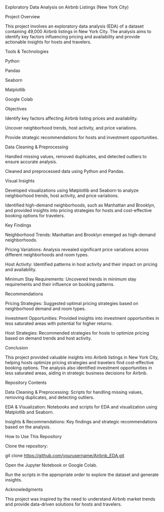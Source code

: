 Exploratory Data Analysis on Airbnb Listings (New York City)

Project Overview

This project involves an exploratory data analysis (EDA) of a dataset containing 49,000 Airbnb listings in New York City. The analysis aims to identify key factors influencing pricing and availability and provide actionable insights for hosts and travelers.

Tools & Technologies

Python

Pandas

Seaborn

Matplotlib

Google Colab

Objectives

Identify key factors affecting Airbnb listing prices and availability.

Uncover neighborhood trends, host activity, and price variations.

Provide strategic recommendations for hosts and investment opportunities.

Data Cleaning & Preprocessing

Handled missing values, removed duplicates, and detected outliers to ensure accurate analysis.

Cleaned and preprocessed data using Python and Pandas.

Visual Insights

Developed visualizations using Matplotlib and Seaborn to analyze neighborhood trends, host activity, and price variations.

Identified high-demand neighborhoods, such as Manhattan and Brooklyn, and provided insights into pricing strategies for hosts and cost-effective booking options for travelers.

Key Findings

Neighborhood Trends: Manhattan and Brooklyn emerged as high-demand neighborhoods.

Pricing Variations: Analysis revealed significant price variations across different neighborhoods and room types.

Host Activity: Identified patterns in host activity and their impact on pricing and availability.

Minimum Stay Requirements: Uncovered trends in minimum stay requirements and their influence on booking patterns.

Recommendations

Pricing Strategies: Suggested optimal pricing strategies based on neighborhood demand and room types.

Investment Opportunities: Provided insights into investment opportunities in less saturated areas with potential for higher returns.

Host Strategies: Recommended strategies for hosts to optimize pricing based on demand trends and host activity.

Conclusion

This project provided valuable insights into Airbnb listings in New York City, helping hosts optimize pricing strategies and travelers find cost-effective booking options. The analysis also identified investment opportunities in less saturated areas, aiding in strategic business decisions for Airbnb.

Repository Contents

Data Cleaning & Preprocessing: Scripts for handling missing values, removing duplicates, and detecting outliers.

EDA & Visualization: Notebooks and scripts for EDA and visualization using Matplotlib and Seaborn.

Insights & Recommendations: Key findings and strategic recommendations based on the analysis.

How to Use This Repository

Clone the repository:

git clone https://github.com/yourusername/Airbnb_EDA.git

Open the Jupyter Notebook or Google Colab.

Run the scripts in the appropriate order to explore the dataset and generate insights.

Acknowledgments

This project was inspired by the need to understand Airbnb market trends and provide data-driven solutions for hosts and travelers.

